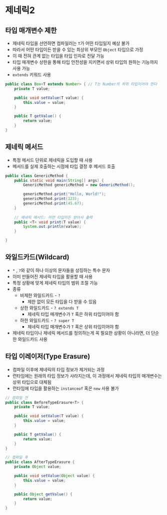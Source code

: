 # 제네릭2
## 타입 매개변수 제한
- 제네릭 타입을 선언하면 컴파일러는 `T`가 어떤 타입일지 예상 불가
- 따라서 어떤 타입이든 받을 수 있는 최상위 부모인 `Object` 타입으로 가정
- 이 때 전혀 관계 없는 타입을 타입 인자로 전달 가능
- 타입 매개변수 상한을 통해 타입 안전성을 지키면서 상위 타입의 원하는 기능까지 사용 가능
- `extends` 키워드 사용
```java
public class Box<T extends Number> { // T는 Number의 하위 타입이어야 한다
    private T value;

    public void setValue(T value) {
        this.value = value;
    }

    public T getValue() {
        return value;
    }
}
```
## 제네릭 메서드
- 특정 메서드 단위로 제네릭을 도입할 때 사용
- 메서드를 실제 호출하는 시점에 타입 결정 후 메서드 호출
```java
public class GenericMethod {
    public static void main(String[] args) {
        GenericMethod genericMethod = new GenericMethod();

        genericMethod.print("Hello, World!");
        genericMethod.print(123);
        genericMethod.print(45.67);
    }
    
    // 제네릭 메서드: 어떤 타입이든 받아서 출력
    public <T> void print(T value) {
        System.out.println(value);
    }

}
```
## 와일드카드(Wildcard)
- `*` , `?`와 같이 하나 이상의 문자들을 상징하는 특수 문자
- 이미 만들어진 제네릭 타입을 활용할 때 사용
- 특정 상황에 맞게 제네릭 타입의 범위 조절 가능
- 종류
  - 비제한 와일드카드 - `?`
    - 제한 없이 모든 타입을 다 받을 수 있음
  - 상한 와일드카드 - `? extends T`
    - 제네릭 타입 매개변수가 `T` 혹은 하위 타입이어야 함
  - 하한 와일드카드 - `? super T`
    - 제네릭 타입 매개변수가 `T` 혹은 상위 타입이어야 함
- 제네릭 타입이나 제네릭 메서드를 정의하는게 꼭 필요한 상황이 아니라면, 더 단순한 와일드카드 사용
## 타입 이레이저(Type Erasure)
- 컴파일 이후에 제네릭의 타입 정보가 제거되는 과정
- 런타임에는 원래의 타입 정보가 사라지는데, 이 과정에서 제네릭 타입의 매개변수는 상위 타입으로 대체됨
- 런타임에 타입을 활용하는 `instanceof` 혹은 `new` 사용 불가
```java
// 컴파일 전
public class BeforeTypeErasure<T> {
    private T value;

    public void setValue(T value) {
        this.value = value;
    }

    public T getValue() {
        return value;
    }
}

// 컴파일 후
public class AfterTypeErasure {
    private Object value;

    public void setValue(Object value) {
        this.value = value;
    }

    public Object getValue() {
        return value;
    }
}
```